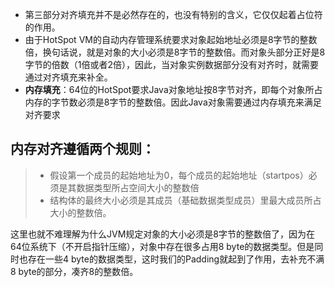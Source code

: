 - 第三部分对齐填充并不是必然存在的，也没有特别的含义，它仅仅起着占位符的作用。
- 由于HotSpot VM的自动内存管理系统要求对象起始地址必须是8字节的整数倍，换句话说，就是对象的大小必须是8字节的整数倍。而对象头部分正好是8字节的倍数（1倍或者2倍），因此，当对象实例数据部分没有对齐时，就需要通过对齐填充来补全。
- **内存填充**：64位的HotSpot要求Java对象地址按8字节对齐，即每个对象所占内存的字节数必须是8字节的整数倍。因此Java对象需要通过内存填充来满足对齐要求

## 内存对齐遵循两个规则：

> - 假设第一个成员的起始地址为0，每个成员的起始地址（startpos）必须是其数据类型所占空间大小的整数倍
> - 结构体的最终大小必须是其成员（基础数据类型成员）里最大成员所占大小的整数倍。

这里也就不难理解为什么JVM规定对象的大小必须是8字节的整数倍了，因为在64位系统下（不开启指针压缩），对象中存在很多占用8 byte的数据类型。但是同时也存在一些4 byte的数据类型，这时我们的Padding就起到了作用，去补充不满8 byte的部分，凑齐8的整数倍。